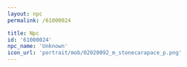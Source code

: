 ```yaml
---
layout: npc
permalink: /61000024

title: Npc
id: '61000024'
npc_name: 'Unknown'
icon_url: 'portrait/mob/02020092_m_stonecarapace_p.png'
---
```

